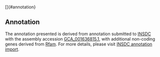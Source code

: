 []{#annotation}

Annotation
----------

The annotation presented is derived from annotation submitted to
[INSDC](http://www.insdc.org) with the assembly accession
[GCA\_001636815.1](http://www.ebi.ac.uk/ena/data/view/GCA_001636815.1),
with additional non-coding genes derived from
[Rfam](http://rfam.xfam.org/). For more details, please visit [INSDC
annotation
import](http://ensemblgenomes.org/info/data/insdc_annotation).
